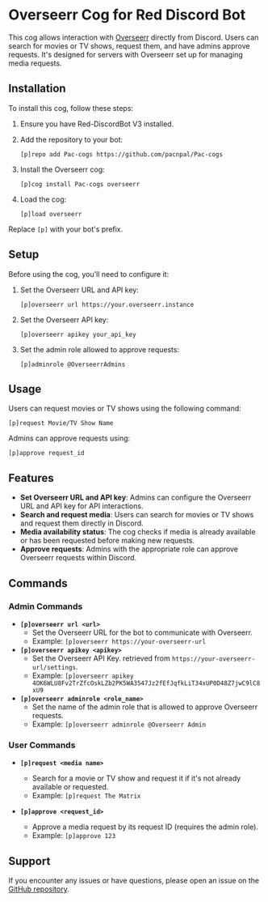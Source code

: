 # Overseerr Cog for Red Discord Bot

This cog allows interaction with [Overseerr](https://overseerr.dev/) directly from Discord. Users can search for movies or TV shows, request them, and have admins approve requests. It's designed for servers with Overseerr set up for managing media requests.

## Installation

To install this cog, follow these steps:

1. Ensure you have Red-DiscordBot V3 installed.
2. Add the repository to your bot:

   ```
   [p]repo add Pac-cogs https://github.com/pacnpal/Pac-cogs
   ```

3. Install the Overseerr cog:

   ```
   [p]cog install Pac-cogs overseerr
   ```

4. Load the cog:

   ```
   [p]load overseerr
   ```

Replace `[p]` with your bot's prefix.


## Setup

Before using the cog, you'll need to configure it:

1. Set the Overseerr URL and API key:
    ```
    [p]overseerr url https://your.overseerr.instance 
    ```
2. Set the Overseerr API key:
    ```
    [p]overseerr apikey your_api_key
    ```
4. Set the admin role allowed to approve requests:
    ```
    [p]adminrole @OverseerrAdmins
    ```

## Usage

Users can request movies or TV shows using the following command:

```
[p]request Movie/TV Show Name
```

Admins can approve requests using:

```
[p]approve request_id
```

## Features
- **Set Overseerr URL and API key**: Admins can configure the Overseerr URL and API key for API interactions.
- **Search and request media**: Users can search for movies or TV shows and request them directly in Discord.
- **Media availability status**: The cog checks if media is already available or has been requested before making new requests.
- **Approve requests**: Admins with the appropriate role can approve Overseerr requests within Discord.

## Commands

### Admin Commands
- **`[p]overseerr url <url>`**
  - Set the Overseerr URL for the bot to communicate with Overseerr.
  - Example: `[p]overseerr https://your-overseerr-url`
- **`[p]overseerr apikey <apikey>`**
  - Set the Overseerr API Key. retrieved from `https://your-overseerr-url/settings`.
  - Example: `[p]overseerr apikey 4OK6WLU8Fv2TrZfcOskLZb2PK5WA3547Jz2fEfJqfkLiT34xUP0D48Z7jwC9lC8xU9`
- **`[p]overseerr adminrole <role_name>`**
  - Set the name of the admin role that is allowed to approve Overseerr requests.
  - Example: `[p]overseerr adminrole @Overseerr Admin`

### User Commands
- **`[p]request <media name>`**
  - Search for a movie or TV show and request it if it's not already available or requested.
  - Example: `[p]request The Matrix`

- **`[p]approve <request_id>`**
  - Approve a media request by its request ID (requires the admin role).
  - Example: `[p]approve 123`


## Support

If you encounter any issues or have questions, please open an issue on the [GitHub repository](https://github.com/pacnpal/Pac-cogs).
